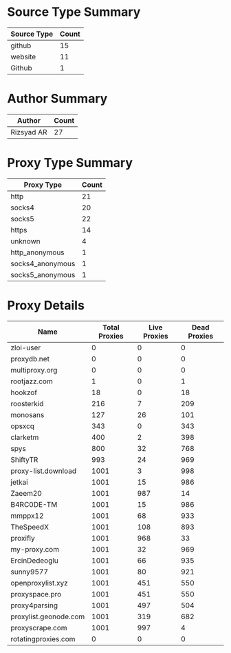 # Source Type Summary

| Source Type | Count |
|-------------|-------|
| github | 15 |
| website | 11 |
| Github | 1 |


# Author Summary

| Author | Count |
|--------|-------|
| Rizsyad AR | 27 |


# Proxy Type Summary

| Proxy Type | Count |
|------------|-------|
| http | 21 |
| socks4 | 20 |
| socks5 | 22 |
| https | 14 |
| unknown | 4 |
| http_anonymous | 1 |
| socks4_anonymous | 1 |
| socks5_anonymous | 1 |


# Proxy Details

| Name | Total Proxies | Live Proxies | Dead Proxies |
|------|---------------|--------------|---------------|
| zloi-user | 0 | 0 | 0 |
| proxydb.net | 0 | 0 | 0 |
| multiproxy.org | 0 | 0 | 0 |
| rootjazz.com | 1 | 0 | 1 |
| hookzof | 18 | 0 | 18 |
| roosterkid | 216 | 7 | 209 |
| monosans | 127 | 26 | 101 |
| opsxcq | 343 | 0 | 343 |
| clarketm | 400 | 2 | 398 |
| spys | 800 | 32 | 768 |
| ShiftyTR | 993 | 24 | 969 |
| proxy-list.download | 1001 | 3 | 998 |
| jetkai | 1001 | 15 | 986 |
| Zaeem20 | 1001 | 987 | 14 |
| B4RC0DE-TM | 1001 | 15 | 986 |
| mmppx12 | 1001 | 68 | 933 |
| TheSpeedX | 1001 | 108 | 893 |
| proxifly | 1001 | 968 | 33 |
| my-proxy.com | 1001 | 32 | 969 |
| ErcinDedeoglu | 1001 | 66 | 935 |
| sunny9577 | 1001 | 80 | 921 |
| openproxylist.xyz | 1001 | 451 | 550 |
| proxyspace.pro | 1001 | 451 | 550 |
| proxy4parsing | 1001 | 497 | 504 |
| proxylist.geonode.com | 1001 | 319 | 682 |
| proxyscrape.com | 1001 | 997 | 4 |
| rotatingproxies.com | 0 | 0 | 0 |
